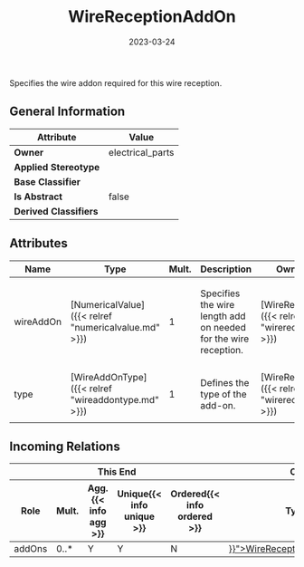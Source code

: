 ﻿---
title: WireReceptionAddOn
toc: false
type: specs
date: "2023-03-24"
draft: false
specification: VEC
version: 2.0.2
documentType: "Recommendation"
elementType: Class
classes:
  - WireReceptionAddOn
menu_name: vec-2.0.2
---
<p> Specifies the wire addon required for this wire reception.      </p>

## General Information

| Attribute               | Value |
|-------------------------|-------|
| **Owner**               | electrical_parts |
| **Applied Stereotype**  |   |
| **Base Classifier**     |   |
| **Is Abstract**         | false |
| **Derived Classifiers** |   |

## Attributes
|  Name  |  Type  |  Mult.  |  Description  |  Owning Classifier  |
|--------|--------|---------|---------------|--------------|
|wireAddOn| [NumericalValue]({{< relref "numericalvalue.md" >}}) | 1 | <p> Specifies the wire length add on needed for the wire reception.      </p> | [WireReceptionAddOn]({{< relref "wirereceptionaddon.md" >}}) |
|type| [WireAddOnType]({{< relref "wireaddontype.md" >}}) | 1 | <p> Defines the type of the add-on.      </p> | [WireReceptionAddOn]({{< relref "wirereceptionaddon.md" >}}) |


##  Incoming Relations
<table>
    <thead>
        <tr>
           <th colspan="5">This End</th>
           <th colspan="2">Other End</th>
           <th colspan="1">General</th>
        </tr>
        <tr>
           <th>Role</th>
           <th>Mult.</th>
           <th>Agg.{{< info agg >}}</th>
           <th>Unique{{< info unique >}}</th>
           <th>Ordered{{< info ordered >}}</th>
           <th>Type</th>
           <th>Mult.</th>
           <th>Description</th>
        </tr>
    <thead>
    <tbody>
    <tr>
        <td>addOns</td>
        <td>0..*</td>
        <td>Y</td>
        <td>Y</td>
        <td>N</td>
        <td><a href="{{< relref "wirereceptionspecification.md" >}}">WireReceptionSpecification</a></td>
        <td>1</td>
        <td></td>
    </tr>
    </tbody>
</table>



